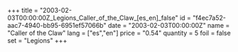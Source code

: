 +++
title = "2003-02-03T00:00:00Z_Legions_Caller_of_the_Claw_[es_en]_false"
id = "f4ec7a52-aac7-4940-bb95-6951ef57066b"
date = "2003-02-03T00:00:00Z"
name = "Caller of the Claw"
lang = ["es","en"]
price = "0.54"
quantity = 5
foil = false
set = "Legions"
+++
